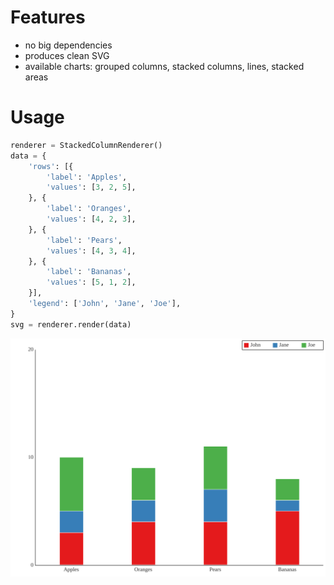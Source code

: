 # Features

-   no big dependencies
-   produces clean SVG
-   available charts: grouped columns, stacked columns, lines, stacked areas

# Usage

```python
renderer = StackedColumnRenderer()
data = {
    'rows': [{
        'label': 'Apples',
        'values': [3, 2, 5],
    }, {
        'label': 'Oranges',
        'values': [4, 2, 3],
    }, {
        'label': 'Pears',
        'values': [4, 3, 4],
    }, {
        'label': 'Bananas',
        'values': [5, 1, 2],
    }],
    'legend': ['John', 'Jane', 'Joe'],
}
svg = renderer.render(data)
```

![example](https://github.com/xi/simplecharts/blob/master/example.svg)
